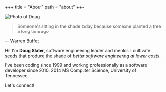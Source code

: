 +++
title = "About"
path = "about"
+++

<img src="/images/doug.jpg" alt="Photo of Doug" class="not-prose profile-img"/>

> Someone's sitting in the shade today because someone planted a tree a long time ago

-- Warren Buffet

Hi! I'm <b class="highlight">Doug Slater</b>, software engineering leader and mentor. I cultivate seeds that produce the shade of *better software engineering at lower costs*.

I've been coding since 1999 and working professionally as a software developer since 2010. 2014 MS Computer Science, University of Tennessee.

Let's connect!
